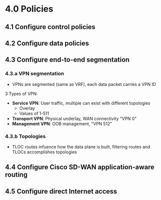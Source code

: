 # 4.0 Policies
## 4.1 Configure control policies

## 4.2 Configure data policies

## 4.3 Configure end-to-end segmentation

### 4.3.a VPN segmentation
- VPNs are segmented (same as VRF), each data packet carries a VPN ID

3 Types of VPN:

- **Service VPN**: User traffic, multiple can exist with different topologies
	- Overlay
	- Values of 1-511
- **Transport VPN**: Physical underlay, WAN connectivity "VPN 0"
- **Management VPN**: OOB management, "VPN 512"

### 4.3.b Topologies
- TLOC routes infuence how the data plane is built, filtering routes and TLOCs accomplishes topologies

## 4.4 Configure Cisco SD-WAN application-aware routing

## 4.5 Configure direct Internet access